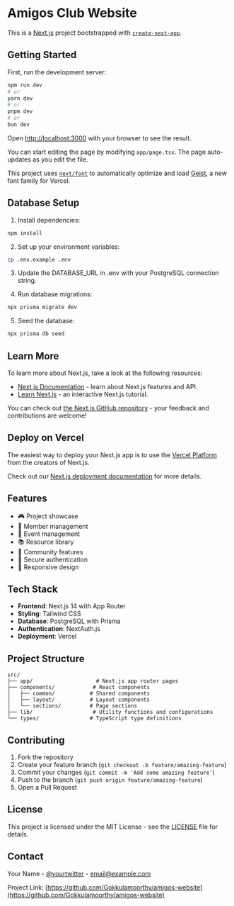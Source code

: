 # Amigos Club Website

This is a [Next.js](https://nextjs.org) project bootstrapped with [`create-next-app`](https://nextjs.org/docs/app/api-reference/cli/create-next-app).

## Getting Started

First, run the development server:

```bash
npm run dev
# or
yarn dev
# or
pnpm dev
# or
bun dev
```

Open [http://localhost:3000](http://localhost:3000) with your browser to see the result.

You can start editing the page by modifying `app/page.tsx`. The page auto-updates as you edit the file.

This project uses [`next/font`](https://nextjs.org/docs/app/building-your-application/optimizing/fonts) to automatically optimize and load [Geist](https://vercel.com/font), a new font family for Vercel.

## Database Setup

1. Install dependencies:
```bash
npm install
```

2. Set up your environment variables:
```bash
cp .env.example .env
```

3. Update the DATABASE_URL in .env with your PostgreSQL connection string.

4. Run database migrations:
```bash
npx prisma migrate dev
```

5. Seed the database:
```bash
npx prisma db seed
```

## Learn More

To learn more about Next.js, take a look at the following resources:

- [Next.js Documentation](https://nextjs.org/docs) - learn about Next.js features and API.
- [Learn Next.js](https://nextjs.org/learn) - an interactive Next.js tutorial.

You can check out [the Next.js GitHub repository](https://github.com/vercel/next.js) - your feedback and contributions are welcome!

## Deploy on Vercel

The easiest way to deploy your Next.js app is to use the [Vercel Platform](https://vercel.com/new?utm_medium=default-template&filter=next.js&utm_source=create-next-app&utm_campaign=create-next-app-readme) from the creators of Next.js.

Check out our [Next.js deployment documentation](https://nextjs.org/docs/app/building-your-application/deploying) for more details.

## Features

- 🎮 Project showcase
- 👥 Member management
- 📅 Event management
- 📚 Resource library
- 💬 Community features
- 🔐 Secure authentication
- 📱 Responsive design

## Tech Stack

- **Frontend**: Next.js 14 with App Router
- **Styling**: Tailwind CSS
- **Database**: PostgreSQL with Prisma
- **Authentication**: NextAuth.js
- **Deployment**: Vercel

## Project Structure

```
src/
├── app/                    # Next.js app router pages
├── components/            # React components
│   ├── common/           # Shared components
│   ├── layout/           # Layout components
│   └── sections/         # Page sections
├── lib/                   # Utility functions and configurations
└── types/                # TypeScript type definitions
```

## Contributing

1. Fork the repository
2. Create your feature branch (`git checkout -b feature/amazing-feature`)
3. Commit your changes (`git commit -m 'Add some amazing feature'`)
4. Push to the branch (`git push origin feature/amazing-feature`)
5. Open a Pull Request

## License

This project is licensed under the MIT License - see the [LICENSE](LICENSE) file for details.

## Contact

Your Name - [@yourtwitter](https://twitter.com/yourtwitter) - email@example.com

Project Link: [https://github.com/Gokkulamoorthy/amigos-website](https://github.com/Gokkulamoorthy/amigos-website)
